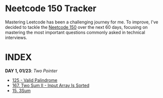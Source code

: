 # Neetcode 150 Tracker

Mastering Leetcode has been a challenging journey for me. To improve, I've decided to tackle the [Neetcode 150](https://neetcode.io/roadmap) over the next 60 days, focusing on mastering the most important questions commonly asked in technical interviews.

# INDEX

**DAY 1, 01/23**: *Two Pointer*
- [125 - Valid Palindrome](TwoPointer/validpalindrome.md)
- [167. Two Sum II - Input Array Is Sorted](TwoPointer/TwoSumII.md)
- [15. 3Sum](TwoPointer/3Sum.md)
